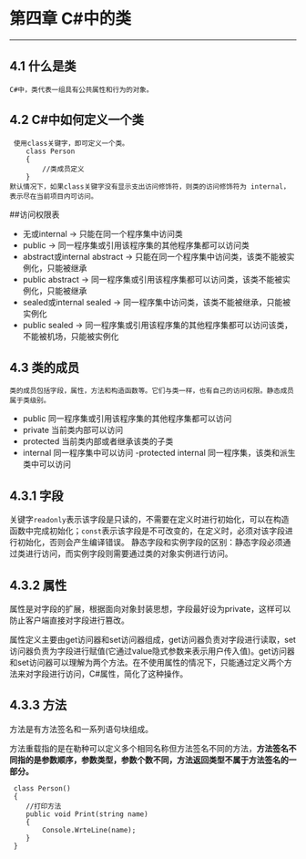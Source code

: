 # 第四章 C#中的类 #

----------

## 4.1 什么是类 ##
	C#中，类代表一组具有公共属性和行为的对象。

## 4.2 C#中如何定义一个类 ##
     使用class关键字，即可定义一个类。
    	class Person
    	{
    		//类成员定义
    	} 
    默认情况下，如果class关键字没有显示支出访问修饰符，则类的访问修饰符为 internal，表示尽在当前项目内可访问。

##访问权限表

- 无或internal	->	只能在同一个程序集中访问类
- public	->	同一程序集或引用该程序集的其他程序集都可以访问类
- abstract或internal abstract -> 只能在同一个程序集中访问类，该类不能被实例化，只能被继承  
- public abstract	->	 同一程序集或引用该程序集都可以访问类，该类不能被实例化，只能被继承
- sealed或internal sealed	->	同一程序集中访问类，该类不能被继承，只能被实例化
- public sealed	->	同一程序集或引用该程序集的其他程序集都可以访问该类，不能被机场，只能被实例化

## 4.3 类的成员 ##
	类的成员包括字段，属性，方法和构造函数等。它们与类一样，也有自己的访问权限。静态成员属于类级别。
- public	同一程序集或引用该程序集的其他程序集都可以访问
- private	当前类内部可以访问
- protected	当前类内部或者继承该类的子类
- internal	同一程序集中可以访问
-protected internal	同一程序集，该类和派生类中可以访问

## 4.3.1 字段 ##
关键字`readonly`表示该字段是只读的，不需要在定义时进行初始化，可以在构造函数中完成初始化；`const`表示该字段是不可改变的，在定义时，必须对该字段进行初始化，否则会产生编译错误。
静态字段和实例字段的区别：静态字段必须通过类进行访问，而实例字段则需要通过类的对象实例进行访问。

## 4.3.2 属性 ##

属性是对字段的扩展，根据面向对象封装思想，字段最好设为private，这样可以防止客户端直接对字段进行篡改。

属性定义主要由get访问器和set访问器组成，get访问器负责对字段进行读取，set访问器负责为字段进行赋值(它通过value隐式参数来表示用户传入值)。get访问器和set访问器可以理解为两个方法。在不使用属性的情况下，只能通过定义两个方法来对字段进行访问，C#属性，简化了这种操作。

## 4.3.3 方法 ##
方法是有方法签名和一系列语句块组成。

方法重载指的是在勒种可以定义多个相同名称但方法签名不同的方法，**方法签名不同指的是参数顺序，参数类型，参数个数不同，方法返回类型不属于方法签名的一部分。**

     class Person()
	 {
		//打印方法
		public void Print(string name)
		{
			Console.WrteLine(name);
		}
	 }